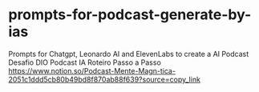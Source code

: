 # prompts-for-podcast-generate-by-ias
Prompts for Chatgpt,  Leonardo AI and ElevenLabs to create a AI Podcast
Desafio DIO Podcast IA
Roteiro Passo a Passo
https://www.notion.so/Podcast-Mente-Magn-tica-2051c1ddd5cb80b49bd8f870ab88f639?source=copy_link

